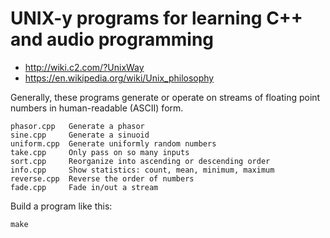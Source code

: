 # UNIX-y programs for learning C++ and audio programming

- <http://wiki.c2.com/?UnixWay>
- <https://en.wikipedia.org/wiki/Unix_philosophy>

Generally, these programs generate or operate on streams of floating point numbers in human-readable (ASCII) form.

    phasor.cpp   Generate a phasor
    sine.cpp     Generate a sinuoid
    uniform.cpp  Generate uniformly random numbers
    take.cpp     Only pass on so many inputs
    sort.cpp     Reorganize into ascending or descending order
    info.cpp     Show statistics: count, mean, minimum, maximum
    reverse.cpp  Reverse the order of numbers
    fade.cpp     Fade in/out a stream

Build a program like this:

    make

